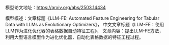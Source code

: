 模型论文地址：https://arxiv.org/abs/2503.14434

模型概述：文章标题《LLM-FE: Automated Feature Engineering for Tabular Data with LLMs as Evolutionary Optimizers》，
中文文章标题《LLM-FE：使用LLM作为进化优化器的表格数据自动特征工程》，
文章内容：提出LLM-FE方法，利用大型语言模型作为进化优化器，自动化表格数据的特征工程过程。

